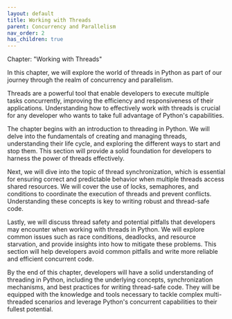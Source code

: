 ```yaml
---
layout: default
title: Working with Threads
parent: Concurrency and Parallelism
nav_order: 2
has_children: true
---
```

Chapter: "Working with Threads"

In this chapter, we will explore the world of threads in Python as part of our journey through the realm of concurrency and parallelism. 

Threads are a powerful tool that enable developers to execute multiple tasks concurrently, improving the efficiency and responsiveness of their applications. Understanding how to effectively work with threads is crucial for any developer who wants to take full advantage of Python's capabilities.

The chapter begins with an introduction to threading in Python. We will delve into the fundamentals of creating and managing threads, understanding their life cycle, and exploring the different ways to start and stop them. This section will provide a solid foundation for developers to harness the power of threads effectively.

Next, we will dive into the topic of thread synchronization, which is essential for ensuring correct and predictable behavior when multiple threads access shared resources. We will cover the use of locks, semaphores, and conditions to coordinate the execution of threads and prevent conflicts. Understanding these concepts is key to writing robust and thread-safe code.

Lastly, we will discuss thread safety and potential pitfalls that developers may encounter when working with threads in Python. We will explore common issues such as race conditions, deadlocks, and resource starvation, and provide insights into how to mitigate these problems. This section will help developers avoid common pitfalls and write more reliable and efficient concurrent code.

By the end of this chapter, developers will have a solid understanding of threading in Python, including the underlying concepts, synchronization mechanisms, and best practices for writing thread-safe code. They will be equipped with the knowledge and tools necessary to tackle complex multi-threaded scenarios and leverage Python's concurrent capabilities to their fullest potential.